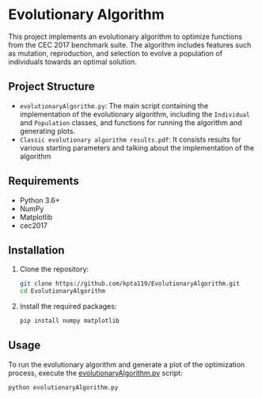 # Evolutionary Algorithm

This project implements an evolutionary algorithm to optimize functions from the CEC 2017 benchmark suite. The algorithm includes features such as mutation, reproduction, and selection to evolve a population of individuals towards an optimal solution.

## Project Structure

- `evolutionaryAlgorithm.py`: The main script containing the implementation of the evolutionary algorithm, including the `Individual` and `Population` classes, and functions for running the algorithm and generating plots.
- `Classic evolutionary algorithm results.pdf`: It consists results for various starting parameters and talking about the implementation of the algorithm

## Requirements

- Python 3.6+
- NumPy
- Matplotlib
- cec2017

## Installation

1. Clone the repository:
    ```sh
    git clone https://github.com/kpta119/EvolutionaryAlgorithm.git
    cd EvolutionaryAlgorithm
    ```

2. Install the required packages:
    ```sh
    pip install numpy matplotlib
    ```

## Usage

To run the evolutionary algorithm and generate a plot of the optimization process, execute the [evolutionaryAlgorithm.py](http://_vscodecontentref_/0) script:

```sh
python evolutionaryAlgorithm.py
